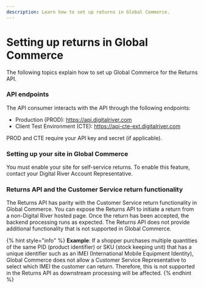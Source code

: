```yaml
---
description: Learn how to set up returns in Global Commerce.
---
```


# Setting up returns in Global Commerce

The following topics explain how to set up Global Commerce for the Returns API.

### API endpoints

The API consumer interacts with the API through the following endpoints:

* Production (PROD): https://api.digitalriver.com
* Client Test Environment (CTE): https://api-cte-ext.digitalriver.com

PROD and CTE require your API key and secret (if applicable).

### Setting up your site in Global Commerce

You must enable your site for self-service returns. To enable this feature, contact your Digital River Account Representative.

### Returns API and the Customer Service return functionality

The Returns API has parity with the Customer Service return functionality in Global Commerce. You can expose the Returns API to initiate a return from a non-Digital River hosted page. Once the return has been accepted, the backend processing runs as expected. The Returns API does not provide additional functionality that is not supported in Global Commerce.

{% hint style="info" %}
**Example**: If a shopper purchases multiple quantities of the same PID (product identifier) or SKU (stock keeping unit) that has a unique identifier such as an IMEI (International Mobile Equipment Identity), Global Commerce does not allow a Customer Service Representative to select which IMEI the customer can return. Therefore, this is not supported in the Returns API as downstream processing will be affected.
{% endhint %}
